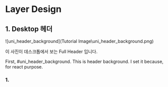#  Layer Design

## 1. Desktop 헤더

![uni_header_background](Tutorial Image\uni_header_background.png)

이 사진이 데스크톱에서 보는 Full Header 입니다.

First, #uni_header_background. This is header background. I set it because, for react purpose.

### 1.  
